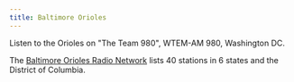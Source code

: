 ```yaml
---
title: Baltimore Orioles
---
```

Listen to the Orioles on "The Team 980", WTEM-AM 980, Washington DC.

The 
[Baltimore Orioles Radio Network](https://www.mlb.com/orioles/schedule/broadcast-affiliates)
lists 40 stations in 6 states and the District of Columbia.
